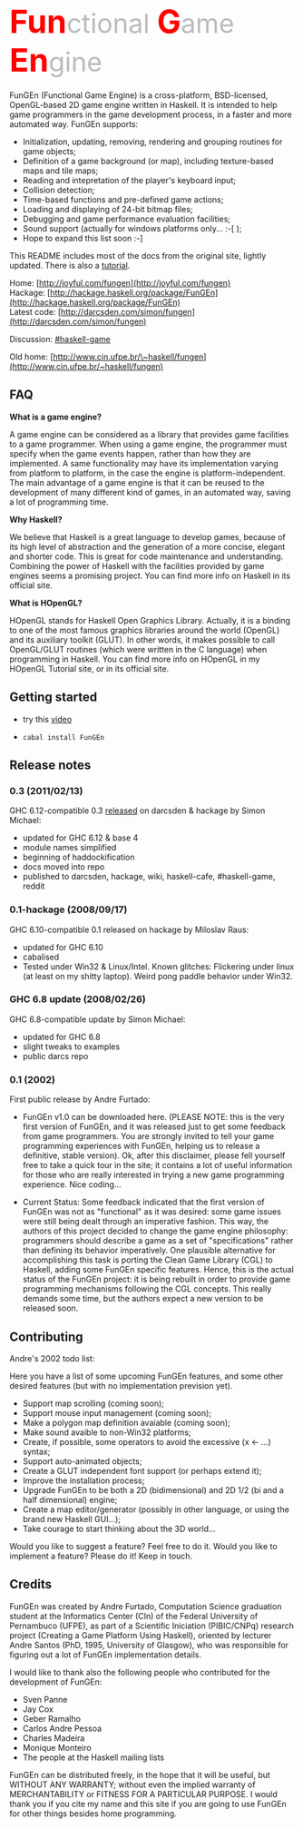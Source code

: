 <style>
.a {
    font-weight:bold;
    color:red;
    font-size:200%;
}
.b {
    font-weight:normal;
    color:#bbb;
    font-size:smaller;
}
</style>

# <span class="a">Fun<span class="b">ctional</span> G<span class="b">ame</span> En<span class="b">gine</span></span>

FunGEn (Functional Game Engine) is a cross-platform, BSD-licensed,
OpenGL-based 2D game engine written in Haskell. It is intended to help
game programmers in the game development process, in a faster and more
automated way. FunGEn supports:

- Initialization, updating, removing, rendering and grouping routines for game objects;
- Definition of a game background (or map), including texture-based maps and tile maps;
- Reading and intepretation of the player's keyboard input;
- Collision detection;
- Time-based functions and pre-defined game actions;
- Loading and displaying of 24-bit bitmap files;
- Debugging and game performance evaluation facilities;
- Sound support (actually for windows platforms only... :-[ );
- Hope to expand this list soon :-]

This README includes most of the docs from the original site, lightly updated.
There is also a [tutorial](TUTORIAL.html).

Home:                 [http://joyful.com/fungen](http://joyful.com/fungen)  
Hackage:              [http://hackage.haskell.org/package/FunGEn](http://hackage.haskell.org/package/FunGEn)  
Latest code:          [http://darcsden.com/simon/fungen](http://darcsden.com/simon/fungen)  
<!-- Latest haddock docs:  [here](http://joyful.com/repos/fungen/dist/doc/html/fungen/)   -->
Discussion:           [#haskell-game](irc://irc.freenode.net/#haskell-game)  
<!-- Commit notifications: [#haskell-game-commits](irc://irc.freenode.net/#haskell-game-commits)   -->
Old home:             [http://www.cin.ufpe.br/\~haskell/fungen](http://www.cin.ufpe.br/~haskell/fungen)  

## FAQ

**What is a game engine?**

A game engine can be considered as a library that provides game facilities
to a game programmer. When using a game engine, the programmer must
specify when the game events happen, rather than how they are
implemented. A same functionality may have its implementation varying from
platform to platform, in the case the engine is platform-independent. The
main advantage of a game engine is that it can be reused to the
development of many different kind of games, in an automated way, saving a
lot of programming time.

**Why Haskell?**

We believe that Haskell is a great language to develop games, because of
its high level of abstraction and the generation of a more concise,
elegant and shorter code. This is great for code maintenance and
understanding. Combining the power of Haskell with the facilities provided
by game engines seems a promising project. You can find more info on
Haskell in its official site.

**What is HOpenGL?**

HOpenGL stands for Haskell Open Graphics Library. Actually, it is a
binding to one of the most famous graphics libraries around the world
(OpenGL) and its auxiliary toolkit (GLUT). In other words, it makes
possible to call OpenGL/GLUT routines (which were written in the C
language) when programming in Haskell. You can find more info on HOpenGL
in my HOpenGL Tutorial site, or in its official site.

## Getting started

- try this [video](http://www.youtube.com/watch?v=XRG9H0oC2Fw)

- `cabal install FunGEn`

## Release notes

### 0.3 (2011/02/13)
GHC 6.12-compatible 0.3 [released](http://thread.gmane.org/gmane.comp.lang.haskell.cafe/86330) on darcsden & hackage by Simon Michael:

- updated for GHC 6.12 & base 4
- module names simplified
- beginning of haddockification
- docs moved into repo
- published to darcsden, hackage, wiki, haskell-cafe, #haskell-game, reddit

### 0.1-hackage (2008/09/17)
GHC 6.10-compatible 0.1 released on hackage by Miloslav Raus:

- updated for GHC 6.10
- cabalised
- Tested under Win32 & Linux/Intel. Known glitches: Flickering under linux
  (at least on my shitty laptop). Weird pong paddle behavior under Win32.

### GHC 6.8 update (2008/02/26)
GHC 6.8-compatible update by Simon Michael:

- updated for GHC 6.8
- slight tweaks to examples
- public darcs repo

### 0.1 (2002)
First public release by Andre Furtado:

- FunGEn v1.0 can be downloaded here. (PLEASE NOTE: this is the very first
  version of FunGEn, and it was released just to get some feedback from
  game programmers. You are strongly invited to tell your game programming
  experiences with FunGEn, helping us to release a definitive, stable
  version). Ok, after this disclaimer, please fell yourself free to take a
  quick tour in the site; it contains a lot of useful information for
  those who are really interested in trying a new game programming
  experience. Nice coding...

- Current Status: Some feedback indicated that the first version of FunGEn
  was not as "functional" as it was desired: some game issues were still
  being dealt through an imperative fashion. This way, the authors of this
  project decided to change the game engine philosophy: programmers should
  describe a game as a set of "specifications" rather than defining its
  behavior imperatively. One plausible alternative for accomplishing this
  task is porting the Clean Game Library (CGL) to Haskell, adding some
  FunGEn specific features. Hence, this is the actual status of the FunGEn
  project: it is being rebuilt in order to provide game programming
  mechanisms following the CGL concepts. This really demands some time,
  but the authors expect a new version to be released soon.

## Contributing

Andre's 2002 todo list:

Here you have a list of some upcoming FunGEn features, and some other
desired features (but with no implementation prevision yet).

- Support map scrolling (coming soon);
- Support mouse input management (coming soon);
- Make a polygon map definition avaiable (coming soon);
- Make sound avaible to non-Win32 platforms;
- Create, if possible, some operators to avoid the excessive (x <- ...) syntax;
- Support auto-animated objects;
- Create a GLUT independent font support (or perhaps extend it);
- Improve the installation process;
- Upgrade FunGEn to be both a 2D (bidimensional) and 2D 1/2 (bi and a half dimensional) engine;
- Create a map editor/generator (possibly in other language, or using the brand new Haskell GUI...);
- Take courage to start thinking about the 3D world...

Would you like to suggest a feature? Feel free to do it. Would you like to
implement a feature? Please do it! Keep in touch.

## Credits

FunGEn was created by Andre Furtado, Computation Science graduation
student at the Informatics Center (CIn) of the Federal University of
Pernambuco (UFPE), as part of a Scientific Iniciation (PIBIC/CNPq)
research project (Creating a Game Platform Using Haskell), oriented by
lecturer Andre Santos (PhD, 1995, University of Glasgow), who was
responsible for figuring out a lot of FunGEn implementation details.

I would like to thank also the following people who contributed for the development of FunGEn:

- Sven Panne
- Jay Cox
- Geber Ramalho
- Carlos Andre Pessoa
- Charles Madeira
- Monique Monteiro
- The people at the Haskell mailing lists

FunGEn can be distributed freely, in the hope that it will be useful, but
WITHOUT ANY WARRANTY; without even the implied warranty of MERCHANTABILITY
or FITNESS FOR A PARTICULAR PURPOSE. I would thank you if you cite my name
and this site if you are going to use FunGEn for other things besides home
programming.

